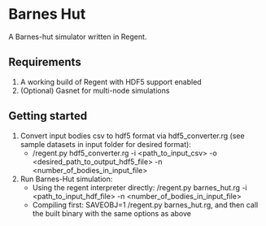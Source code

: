 # Barnes Hut

A Barnes-hut simulator written in Regent.

## Requirements

1. A working build of Regent with HDF5 support enabled
1. (Optional) Gasnet for multi-node simulations

## Getting started

1. Convert input bodies csv to hdf5 format via hdf5_converter.rg (see sample datasets in input folder for desired format):
    - <path to regent installation>/regent.py hdf5_converter.rg -i <path_to_input_csv> -o <desired_path_to_output_hdf5_file> -n <number_of_bodies_in_input_file>
1. Run Barnes-Hut simulation:
    - Using the regent interpreter directly: <path to regent installation>/regent.py barnes_hut.rg -i <path_to_input_hdf_file> -n <number_of_bodies_in_input_file> <other options>
    - Compiling first: SAVEOBJ=1 <path to regent installation>/regent.py barnes_hut.rg, and then call the built binary with the same options as above
